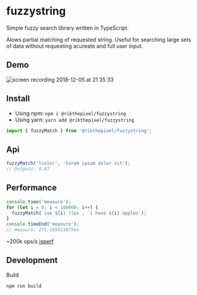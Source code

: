 # fuzzystring

Simple fuzzy search library written in TypeScript.

Alows partial matching of requested string. Useful for searching large sets of data without requesting acureate and full user input.

## Demo

![screen recording 2018-12-05 at 21 35 33](https://user-images.githubusercontent.com/7311462/49559878-ed6f0a80-f8d5-11e8-8cf6-fd5734512f9f.gif)

## Install

- Using npm: `npm i @rikthepixel/fuzzystring`
- Using yarn: `yarn add @rikthepixel/fuzzystring`

```ts
import { fuzzyMatch } from '@rikthepixel/fuzzystring';
```

## Api

```ts
fuzzyMatch('liolor', 'lorem ipsum dolor sit');
// Outputs: 0.87
```

## Performance

```ts
console.time('measure');
for (let i = 0; i < 100000; i++) {
  fuzzyMatch(`ive ${i} lles`, `i have ${i} apples`);
}
console.timeEnd('measure');
// measure: 271.169921875ms
```

~200k ops/s [jsperf](https://jsperf.com/fuzzystring2)

## Development

Build

`npm run build`
